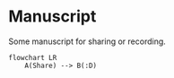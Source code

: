 # Manuscript

Some manuscript for sharing or recording.  

```mermaid
flowchart LR
    A(Share) --> B(:D)  
```
